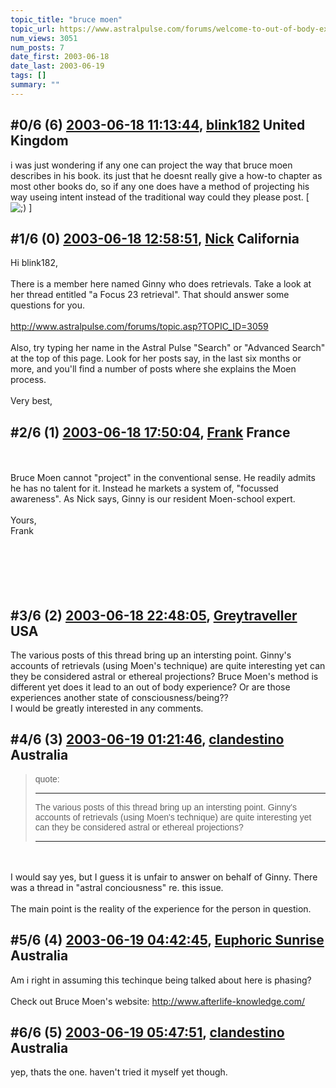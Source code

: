 ```yaml
---
topic_title: "bruce moen"
topic_url: https://www.astralpulse.com/forums/welcome-to-out-of-body-experiences!/bruce-moen
num_views: 3051
num_posts: 7
date_first: 2003-06-18
date_last: 2003-06-19
tags: []
summary: ""
---
```


## \#0/6 (6) [2003-06-18 11:13:44](https://www.astralpulse.com/forums/index.php?msg=120787), [blink182](https://www.astralpulse.com/forums/profile/?u=2386) United Kingdom ##
<section>
i was just wondering if any one can project the way that bruce moen describes in his book. its just that he doesnt really give a how-to chapter as most other books do, so if any one does have a method of projecting his way useing intent instead of the traditional way could they please post. [
<img alt=";)" class="smiley" src="https://www.astralpulse.com/forums/Smileys/fugue/wink.png" title="Wink"/>
]
</section>

## \#1/6 (0) [2003-06-18 12:58:51](https://www.astralpulse.com/forums/index.php?msg=35252), [Nick](https://www.astralpulse.com/forums/profile/?u=2080) California ##
<section>
Hi blink182,
<br>
<br>
There is a member here named Ginny who does retrievals. Take a look at her thread entitled "a Focus 23 retrieval". That should answer some questions for you.
<br>
<br>
<a class="bbc_link" href="http://www.astralpulse.com/forums/topic.asp?TOPIC_ID=3059" rel="noopener" target="_blank">
 http://www.astralpulse.com/forums/topic.asp?TOPIC_ID=3059
</a>
<br>
<br>
Also, try typing her name in the Astral Pulse "Search" or "Advanced Search" at the top of this page. Look for her posts say, in the last six months or more, and you'll find a number of posts where she explains the Moen process.
<br>
<br>
Very best,
</section>

## \#2/6 (1) [2003-06-18 17:50:04](https://www.astralpulse.com/forums/index.php?msg=35286), [Frank](https://www.astralpulse.com/forums/profile/?u=359) France ##
<section>
<br>
<br>
Bruce Moen cannot "project" in the conventional sense. He readily admits he has no talent for it. Instead he markets a system of, "focussed awareness". As Nick says, Ginny is our resident Moen-school expert.
<br>
<br>
Yours,
<br>
Frank
<br>
<br>
<br>
<br>
<br>
<br>
</section>

## \#3/6 (2) [2003-06-18 22:48:05](https://www.astralpulse.com/forums/index.php?msg=35315), [Greytraveller](https://www.astralpulse.com/forums/profile/?u=1734) USA ##
<section>
The various posts of this thread bring up an intersting point. Ginny's accounts of retrievals (using Moen's technique) are quite interesting yet can they be considered astral or ethereal projections? Bruce Moen's method is different yet does it lead to an out of body experience? Or are those experiences another state of consciousness/being??
<br>
I would be greatly interested in any comments.
</section>

## \#4/6 (3) [2003-06-19 01:21:46](https://www.astralpulse.com/forums/index.php?msg=35331), [clandestino](https://www.astralpulse.com/forums/profile/?u=691) Australia ##
<section>
<blockquote id='"quote"'>
 <font face='"Arial"' id='"quote"' size='"1"'>
  quote:
  <hr height='"1"' id='"quote"' noshade=""/>
  The various posts of this thread bring up an intersting point. Ginny's accounts of retrievals (using Moen's technique) are quite interesting yet can they be considered astral or ethereal projections?
  <hr height='"1"' id='"quote"' noshade=""/>
 </font>
</blockquote>
<br>
<br>
I would say yes, but I guess it is unfair to answer on behalf of Ginny. There was a thread in "astral conciousness" re. this issue.
<br>
<br>
The main point is the reality of the experience for the person in question.
</section>

## \#5/6 (4) [2003-06-19 04:42:45](https://www.astralpulse.com/forums/index.php?msg=35359), [Euphoric Sunrise](https://www.astralpulse.com/forums/profile/?u=1782) Australia ##
<section>
Am i right in assuming this techinque being talked about here is phasing?
<br>
<br>
Check out Bruce Moen's website:
<a class="bbc_link" href="http://www.afterlife-knowledge.com/" rel="noopener" target="_blank">
 http://www.afterlife-knowledge.com/
</a>
<br>
</section>

## \#6/6 (5) [2003-06-19 05:47:51](https://www.astralpulse.com/forums/index.php?msg=35365), [clandestino](https://www.astralpulse.com/forums/profile/?u=691) Australia ##
<section>
yep, thats the one. haven't tried it myself yet though.
</section>